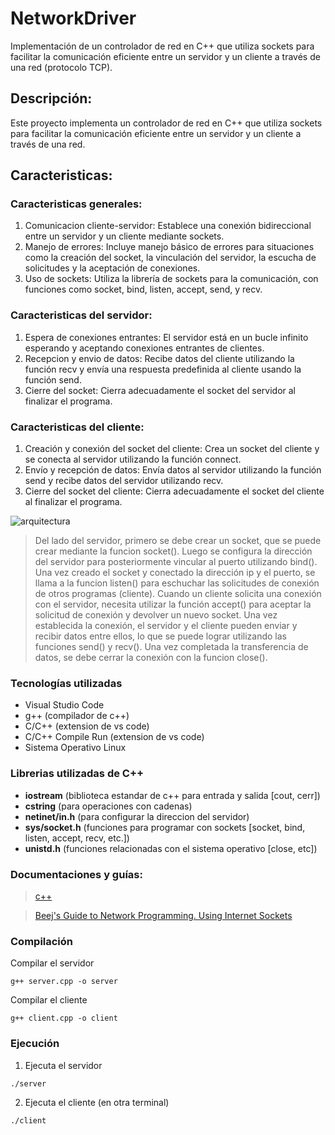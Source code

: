 # NetworkDriver
Implementación de un controlador de red en C++ que utiliza sockets para facilitar la comunicación eficiente entre un servidor y un cliente a través de una red (protocolo TCP). 

## Descripción:
Este proyecto implementa un controlador de red en C++ que utiliza sockets para facilitar la comunicación eficiente entre un servidor y un cliente a través de una red.
## Caracteristicas:
### Caracteristicas generales:
1. Comunicacion cliente-servidor: Establece una conexión bidireccional entre un servidor y un cliente mediante sockets.
2. Manejo de errores: Incluye manejo básico de errores para situaciones como la creación del socket, la vinculación del servidor, la escucha de solicitudes y la aceptación de conexiones.
3. Uso de sockets: Utiliza la librería de sockets para la comunicación, con funciones como socket, bind, listen, accept, send, y recv.
### Caracteristicas del servidor:
1. Espera de conexiones entrantes: El servidor está en un bucle infinito esperando y aceptando conexiones entrantes de clientes.
2. Recepcion y envio de datos: Recibe datos del cliente utilizando la función recv y envía una respuesta predefinida al cliente usando la función send.
3. Cierre del socket: Cierra adecuadamente el socket del servidor al finalizar el programa.
### Caracteristicas del cliente: 
1. Creación y conexión del socket del cliente: Crea un socket del cliente y se conecta al servidor utilizando la función connect.
2. Envío y recepción de datos: Envía datos al servidor utilizando la función send y recibe datos del servidor utilizando recv.
3. Cierre del socket del cliente: Cierra adecuadamente el socket del cliente al finalizar el programa.

![arquitectura](/../main/imagenes/arquitectura_servidor_cliente.jpg)

> Del lado del servidor, primero se debe crear un socket, que se puede crear mediante la funcion socket(). Luego se configura la dirección del servidor para posteriormente vincular al puerto utilizando bind(). 
Una vez creado el socket y conectado la dirección ip y el puerto, se llama a la funcion listen() para eschuchar las solicitudes de conexión de otros programas (cliente). Cuando un cliente solicita una conexión con el servidor, necesita utilizar la función accept() para aceptar la solicitud de conexión y devolver un nuevo socket.
Una vez establecida la conexión, el servidor y el cliente pueden enviar y recibir datos entre ellos, lo que se puede lograr utilizando las funciones send() y recv().
Una vez completada la transferencia de datos, se debe cerrar la conexión con la funcion close().

### Tecnologías utilizadas
- Visual Studio Code
- g++ (compilador de c++)
- C/C++ (extension de vs code)
- C/C++ Compile Run (extension de vs code)
- Sistema Operativo Linux

### Librerias utilizadas de C++
- __iostream__ (biblioteca estandar de c++ para entrada y salida [cout, cerr])
- __cstring__ (para operaciones con cadenas)
- __netinet/in.h__ (para configurar la direccion del servidor)
- __sys/socket.h__ (funciones para programar con sockets [socket, bind, listen, accept, recv, etc.])
- __unistd.h__ (funciones relacionadas con el sistema operativo [close, etc])

### Documentaciones y guías:
> [c++](https://en.cppreference.com/w/)

> [Beej's Guide to Network Programming. Using Internet Sockets](https://beej.us/guide/bgnet/)


### Compilación
Compilar el servidor
```
g++ server.cpp -o server
```
Compilar el cliente
```
g++ client.cpp -o client
```
### Ejecución
1. Ejecuta el servidor
```
./server
```
2. Ejecuta el cliente (en otra terminal)
```
./client
```
